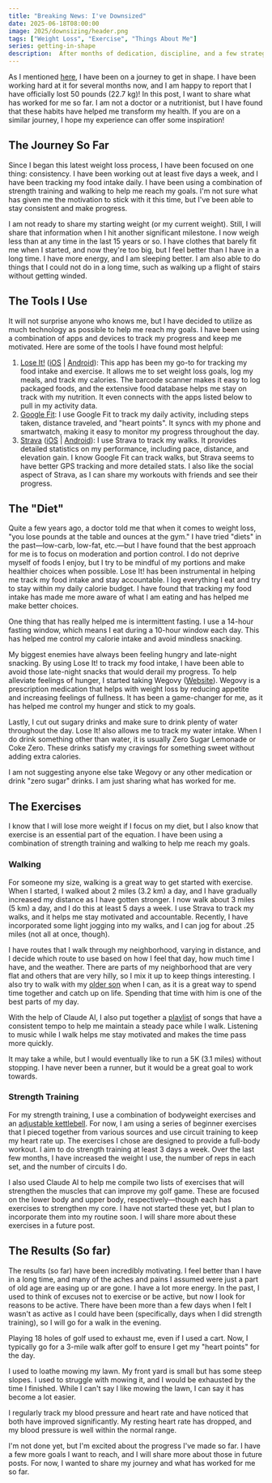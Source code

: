 ```yaml
---
title: "Breaking News: I've Downsized"
date: 2025-06-18T08:00:00
image: 2025/downsizing/header.png
tags: ["Weight Loss", "Exercise", "Things About Me"]
series: getting-in-shape
description:  After months of dedication, discipline, and a few strategic adjustments, I've officially shed 50 pounds! In this post, I'll break down what's worked for me so far—no magic tricks, just real habits that helped me transform my health. If you're on a similar journey, hopefully, my experience can offer some inspiration!
---
```


As I mentioned [here](/posts/2025/june/ai-get-fit/), I have been on a journey to get in shape. I have been working hard at it for several months now, and I am happy to report that I have officially lost 50 pounds (22.7 kg)! In this post, I want to share what has worked for me so far. I am not a doctor or a nutritionist, but I have found that these habits have helped me transform my health. If you are on a similar journey, I hope my experience can offer some inspiration!

## The Journey So Far

Since I began this latest weight loss process, I have been focused on one thing: consistency. I have been working out at least five days a week, and I have been tracking my food intake daily. I have been using a combination of strength training and walking to help me reach my goals. I'm not sure what has given me the motivation to stick with it this time, but I've been able to stay consistent and make progress.

I am not ready to share my starting weight (or my current weight). Still, I will share that information when I hit another significant milestone. I now weigh less than at any time in the last 15 years or so. I have clothes that barely fit me when I started, and now they're too big, but I feel better than I have in a long time. I have more energy, and I am sleeping better. I am also able to do things that I could not do in a long time, such as walking up a flight of stairs without getting winded.

## The Tools I Use

It will not surprise anyone who knows me, but I have decided to utilize as much technology as possible to help me reach my goals. I have been using a combination of apps and devices to track my progress and keep me motivated. Here are some of the tools I have found most helpful:

1. [Lose It!](https://www.loseit.com/) ([iOS](https://apps.apple.com/us/app/lose-it-weight-loss-program/id297368629) | [Android](https://play.google.com/store/apps/details?id=com.fitnow.loseit&hl=en_US&gl=US)): This app has been my go-to for tracking my food intake and exercise. It allows me to set weight loss goals, log my meals, and track my calories. The barcode scanner makes it easy to log packaged foods, and the extensive food database helps me stay on track with my nutrition. It even connects with the apps listed below to pull in my activity data.
2. [Google Fit](https://www.google.com/fit/): I use Google Fit to track my daily activity, including steps taken, distance traveled, and "heart points". It syncs with my phone and smartwatch, making it easy to monitor my progress throughout the day.
3. [Strava](https://www.strava.com/) ([iOS](https://apps.apple.com/us/app/strava-run-ride-walk/id426826309) | [Android](https://play.google.com/store/apps/details?id=com.strava&hl=en_US&gl=US)): I use Strava to track my walks. It provides detailed statistics on my performance, including pace, distance, and elevation gain. I know Google Fit can track walks, but Strava seems to have better GPS tracking and more detailed stats. I also like the social aspect of Strava, as I can share my workouts with friends and see their progress.

## The "Diet"

Quite a few years ago, a doctor told me that when it comes to weight loss, "you lose pounds at the table and ounces at the gym." I have tried "diets" in the past—low-carb, low-fat, etc.—but I have found that the best approach for me is to focus on moderation and portion control. I do not deprive myself of foods I enjoy, but I try to be mindful of my portions and make healthier choices when possible. Lose It! has been instrumental in helping me track my food intake and stay accountable. I log everything I eat and try to stay within my daily calorie budget. I have found that tracking my food intake has made me more aware of what I am eating and has helped me make better choices.

One thing that has really helped me is intermittent fasting. I use a 14-hour fasting window, which means I eat during a 10-hour window each day. This has helped me control my calorie intake and avoid mindless snacking.

My biggest enemies have always been feeling hungry and late-night snacking. By using Lose It! to track my food intake, I have been able to avoid those late-night snacks that would derail my progress. To help alleviate feelings of hunger, I started taking Wegovy ([Website](https://www.wegovy.com/)). Wegovy is a prescription medication that helps with weight loss by reducing appetite and increasing feelings of fullness. It has been a game-changer for me, as it has helped me control my hunger and stick to my goals.

Lastly, I cut out sugary drinks and make sure to drink plenty of water throughout the day. Lose It! also allows me to track my water intake. When I do drink something other than water, it is usually Zero Sugar Lemonade or Coke Zero. These drinks satisfy my cravings for something sweet without adding extra calories.

I am not suggesting anyone else take Wegovy or any other medication or drink "zero sugar" drinks. I am just sharing what has worked for me.

## The Exercises

I know that I will lose more weight if I focus on my diet, but I also know that exercise is an essential part of the equation. I have been using a combination of strength training and walking to help me reach my goals.

### Walking

For someone my size, walking is a great way to get started with exercise. When I started, I walked about 2 miles (3.2 km) a day, and I have gradually increased my distance as I have gotten stronger. I now walk about 3 miles (5 km) a day, and I do this at least 5 days a week. I use Strava to track my walks, and it helps me stay motivated and accountable. Recently, I have incorporated some light jogging into my walks, and I can jog for about .25 miles (not all at once, though).

I have routes that I walk through my neighborhood, varying in distance, and I decide which route to use based on how I feel that day, how much time I have, and the weather. There are parts of my neighborhood that are very flat and others that are very hilly, so I mix it up to keep things interesting. I also try to walk with my [older son](https://tylerstroz.com/) when I can, as it is a great way to spend time together and catch up on life. Spending that time with him is one of the best parts of my day.

With the help of Claude AI, I also put together a [playlist](https://open.spotify.com/playlist/4U9n4ql43u32WiYdt00Rko?si=2c2a2a7f85584467) of songs that have a consistent tempo to help me maintain a steady pace while I walk. Listening to music while I walk helps me stay motivated and makes the time pass more quickly.

It may take a while, but I would eventually like to run a 5K (3.1 miles) without stopping. I have never been a runner, but it would be a great goal to work towards.

### Strength Training

For my strength training, I use a combination of bodyweight exercises and an [adjustable kettlebell](amazon.com/dp/B0855H4ZCR?ref_=ppx_hzsearch_conn_dt_b_fed_asin_title_2). For now, I am using a series of beginner exercises that I pieced together from various sources and use circuit training to keep my heart rate up. The exercises I chose are designed to provide a full-body workout. I aim to do strength training at least 3 days a week. Over the last few months, I have increased the weight I use, the number of reps in each set, and the number of circuits I do.

I also used Claude AI to help me compile two lists of exercises that will strengthen the muscles that can improve my golf game. These are focused on the lower body and upper body, respectively—though each has exercises to strengthen my core. I have not started these yet, but I plan to incorporate them into my routine soon. I will share more about these exercises in a future post.

## The Results (So far)

The results (so far) have been incredibly motivating. I feel better than I have in a long time, and many of the aches and pains I assumed were just a part of old age are easing up or are gone. I have a lot more energy. In the past, I used to think of excuses not to exercise or be active, but now I look for reasons to be active. There have been more than a few days when I felt I wasn't as active as I could have been (specifically, days when I did strength training), so I will go for a walk in the evening.

Playing 18 holes of golf used to exhaust me, even if I used a cart. Now, I typically go for a 3-mile walk after golf to ensure I get my "heart points" for the day.

I used to loathe mowing my lawn. My front yard is small but has some steep slopes. I used to struggle with mowing it, and I would be exhausted by the time I finished. While I can't say I like mowing the lawn, I can say it has become a lot easier.

I regularly track my blood pressure and heart rate and have noticed that both have improved significantly. My resting heart rate has dropped, and my blood pressure is well within the normal range.

I'm not done yet, but I'm excited about the progress I've made so far. I have a few more goals I want to reach, and I will share more about those in future posts. For now, I wanted to share my journey and what has worked for me so far.

      